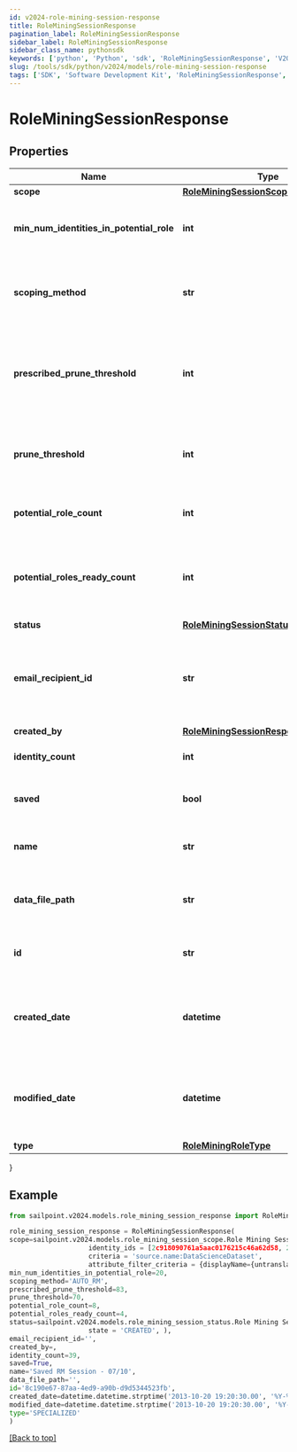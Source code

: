 ```yaml
---
id: v2024-role-mining-session-response
title: RoleMiningSessionResponse
pagination_label: RoleMiningSessionResponse
sidebar_label: RoleMiningSessionResponse
sidebar_class_name: pythonsdk
keywords: ['python', 'Python', 'sdk', 'RoleMiningSessionResponse', 'V2024RoleMiningSessionResponse'] 
slug: /tools/sdk/python/v2024/models/role-mining-session-response
tags: ['SDK', 'Software Development Kit', 'RoleMiningSessionResponse', 'V2024RoleMiningSessionResponse']
---
```


# RoleMiningSessionResponse


## Properties

Name | Type | Description | Notes
------------ | ------------- | ------------- | -------------
**scope** | [**RoleMiningSessionScope**](role-mining-session-scope) |  | [optional] 
**min_num_identities_in_potential_role** | **int** | Minimum number of identities in a potential role | [optional] 
**scoping_method** | **str** | The scoping method of the role mining session | [optional] 
**prescribed_prune_threshold** | **int** | The computed (or prescribed) prune threshold for this session | [optional] 
**prune_threshold** | **int** | The prune threshold to be used for this role mining session | [optional] 
**potential_role_count** | **int** | The number of potential roles | [optional] 
**potential_roles_ready_count** | **int** | The number of potential roles which have completed processing | [optional] 
**status** | [**RoleMiningSessionStatus**](role-mining-session-status) |  | [optional] 
**email_recipient_id** | **str** | The id of the user who will receive an email about the role mining session | [optional] 
**created_by** | [**RoleMiningSessionResponseCreatedBy**](role-mining-session-response-created-by) |  | [optional] 
**identity_count** | **int** | The number of identities | [optional] 
**saved** | **bool** | The session's saved status | [optional] [default to False]
**name** | **str** | The session's saved name | [optional] 
**data_file_path** | **str** | The data file path of the role mining session | [optional] 
**id** | **str** | Session Id for this role mining session | [optional] 
**created_date** | **datetime** | The date-time when this role mining session was created. | [optional] 
**modified_date** | **datetime** | The date-time when this role mining session was completed. | [optional] 
**type** | [**RoleMiningRoleType**](role-mining-role-type) |  | [optional] 
}

## Example

```python
from sailpoint.v2024.models.role_mining_session_response import RoleMiningSessionResponse

role_mining_session_response = RoleMiningSessionResponse(
scope=sailpoint.v2024.models.role_mining_session_scope.Role Mining Session Scope(
                    identity_ids = [2c918090761a5aac0176215c46a62d58, 2c918090761a5aac01722015c46a62d42], 
                    criteria = 'source.name:DataScienceDataset', 
                    attribute_filter_criteria = {displayName={untranslated=Location: Miami}, ariaLabel={untranslated=Location: Miami}, data={displayName={translateKey=IDN.IDENTITY_ATTRIBUTES.LOCATION}, name=location, operator=EQUALS, values=[Miami]}}, ),
min_num_identities_in_potential_role=20,
scoping_method='AUTO_RM',
prescribed_prune_threshold=83,
prune_threshold=70,
potential_role_count=8,
potential_roles_ready_count=4,
status=sailpoint.v2024.models.role_mining_session_status.Role Mining Session Status(
                    state = 'CREATED', ),
email_recipient_id='',
created_by=,
identity_count=39,
saved=True,
name='Saved RM Session - 07/10',
data_file_path='',
id='8c190e67-87aa-4ed9-a90b-d9d5344523fb',
created_date=datetime.datetime.strptime('2013-10-20 19:20:30.00', '%Y-%m-%d %H:%M:%S.%f'),
modified_date=datetime.datetime.strptime('2013-10-20 19:20:30.00', '%Y-%m-%d %H:%M:%S.%f'),
type='SPECIALIZED'
)

```
[[Back to top]](#) 

